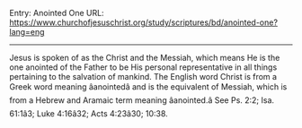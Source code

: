Entry: Anointed One
URL: https://www.churchofjesuschrist.org/study/scriptures/bd/anointed-one?lang=eng

---

Jesus is spoken of as the Christ and the Messiah, which means He is the one anointed of the Father to be His personal representative in all things pertaining to the salvation of mankind. The English word Christ is from a Greek word meaning âanointedâ and is the equivalent of Messiah, which is from a Hebrew and Aramaic term meaning âanointed.â See Ps. 2:2; Isa. 61:1â3; Luke 4:16â32; Acts 4:23â30; 10:38.
